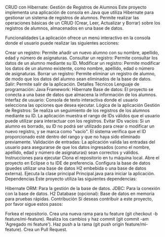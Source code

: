 CRUD con Hibernate: Gestión de Registros de Alumnos
Este proyecto implementa una aplicación de consola en Java que utiliza Hibernate para gestionar un sistema de registros de alumnos. Permite realizar las operaciones básicas de un CRUD (Crear, Leer, Actualizar y Borrar) sobre los registros de alumnos, almacenados en una base de datos.

Funcionalidades
La aplicación ofrece un menú interactivo en la consola donde el usuario puede realizar las siguientes acciones:

Crear un registro: Permite añadir un nuevo alumno con su nombre, apellido, edad y número de asignaturas.
Consultar un registro: Permite consultar los datos de un alumno mediante su ID.
Modificar un registro: Permite modificar los datos de un alumno existente, como nombre, apellido, edad o número de asignaturas.
Borrar un registro: Permite eliminar un registro de alumno, de modo que los datos del alumno sean eliminados de la base de datos.
Salir: Permite salir de la aplicación.
Detalles Técnicos
Lenguaje de programación: Java
Framework: Hibernate
Base de datos: El proyecto se conecta a una base de datos que almacena la información de los alumnos.
Interfaz de usuario: Consola de texto interactiva donde el usuario selecciona las opciones que desea ejecutar.
Lógica de la aplicación
Gestión de Registros: Se realiza un seguimiento de los registros de los alumnos mediante su ID. La aplicación muestra el rango de IDs válidos que el usuario puede utilizar para interactuar con los registros.
Evitar IDs vacíos: Si un alumno es borrado, su ID no podrá ser utilizado para crear o modificar un nuevo registro, y se marca como "vacío". El sistema verifica que el ID proporcionado esté dentro del rango y que no haya sido eliminado previamente.
Validación de entradas: La aplicación valida las entradas del usuario para asegurarse de que los datos ingresados (como el nombre, apellido, edad y número de asignaturas) sean correctos y válidos.
Instrucciones para ejecutar
Clona el repositorio en tu máquina local.
Abre el proyecto en Eclipse o tu IDE de preferencia.
Configura la base de datos (puedes utilizar una base de datos H2 embebida o una base de datos externa).
Ejecuta la clase principal Principal.java para iniciar la aplicación.
Dependencias
Este proyecto utiliza las siguientes dependencias:

Hibernate ORM: Para la gestión de la base de datos.
JDBC: Para la conexión con la base de datos.
H2 Database (opcional): Base de datos en memoria para pruebas rápidas.
Contribución
Si deseas contribuir a este proyecto, por favor sigue estos pasos:

Forkea el repositorio.
Crea una nueva rama para tu feature (git checkout -b feature/mi-feature).
Realiza los cambios y haz commit (git commit -am 'Agregado mi feature').
Haz push a la rama (git push origin feature/mi-feature).
Crea un Pull Request.
